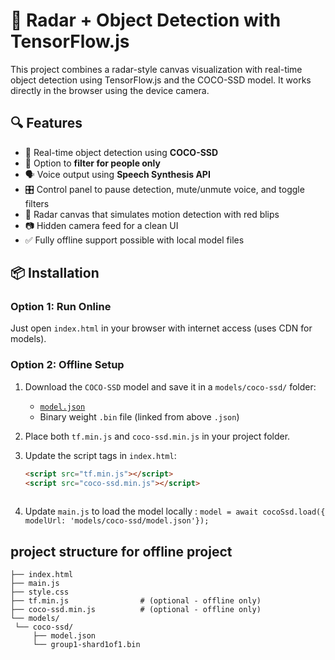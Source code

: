 # 📡 Radar + Object Detection with TensorFlow.js

This project combines a radar-style canvas visualization with real-time object detection using TensorFlow.js and the COCO-SSD model. It works directly in the browser using the device camera.

## 🔍 Features

- 🎯 Real-time object detection using **COCO-SSD**
- 🧠 Option to **filter for people only**
- 🗣️ Voice output using **Speech Synthesis API**
- 🎛️ Control panel to pause detection, mute/unmute voice, and toggle filters
- 📡 Radar canvas that simulates motion detection with red blips
- 📷 Hidden camera feed for a clean UI
- ✅ Fully offline support possible with local model files

## 📦 Installation

### Option 1: Run Online

Just open `index.html` in your browser with internet access (uses CDN for models).

### Option 2: Offline Setup

1. Download the `COCO-SSD` model and save it in a `models/coco-ssd/` folder:
   - [`model.json`](https://storage.googleapis.com/tfjs-models/savedmodel/ssd_mobilenet_v1/model.json)
   - Binary weight `.bin` file (linked from above `.json`)

2. Place both `tf.min.js` and `coco-ssd.min.js` in your project folder.

3. Update the script tags in `index.html`:
   ```html
   <script src="tf.min.js"></script>
   <script src="coco-ssd.min.js"></script>
     
4. Update `main.js` to load the model locally :
   ```model = await cocoSsd.load({ modelUrl: 'models/coco-ssd/model.json'});```

## project structure for offline project

   ```
├── index.html
├── main.js
├── style.css
├── tf.min.js                # (optional - offline only)
├── coco-ssd.min.js          # (optional - offline only)
└── models/
    └── coco-ssd/
        ├── model.json
        └── group1-shard1of1.bin
